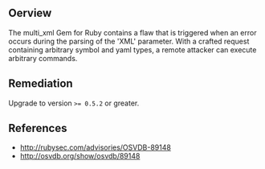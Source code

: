 ## Oerview
The multi_xml Gem for Ruby contains a flaw that is triggered when an error
occurs during the parsing of the 'XML' parameter. With a crafted request
containing arbitrary symbol and yaml types, a remote attacker can execute
arbitrary commands.


## Remediation
Upgrade to version `>= 0.5.2` or greater.

## References
- http://rubysec.com/advisories/OSVDB-89148
- http://osvdb.org/show/osvdb/89148
